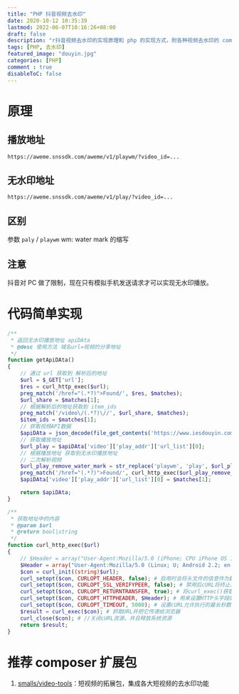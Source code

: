 ```yaml
---
title: "PHP 抖音视频去水印"
date: 2020-10-12 10:35:39
lastmod: 2022-06-07T10:16:26+08:00
draft: false
description: "r抖音视频去水印的实现原理和 php 的实现方式，附各种视频去水印的 composer 扩展包"
tags: [PHP, 去水印]
featured_image: "douyin.jpg"
categories: [PHP]
comment : true
disableToC: false
---
```


# 原理

## 播放地址
`https://aweme.snssdk.com/aweme/v1/playwm/?video_id=...`
## 无水印地址
`https://aweme.snssdk.com/aweme/v1/play/?video_id=...`
## 区别
参数 `paly` / `playwm`
wm: water mark 的缩写
## 注意
抖音对 PC 做了限制，现在只有模拟手机发送请求才可以实现无水印播放。

# 代码简单实现

```php
/**
 * 返回无水印播放地址 apiDAta
 * @desc 使用方法 域名url=视频的分享地址
 */
function getApiDAta()
{
    // 通过 url 获取到 解析后的地址
    $url = $_GET['url'];
    $res = curl_http_exec($url);
    preg_match('/href="(.*?)">Found/', $res, $matches);
    $url_share = $matches[1];
    // 根据解析后的地址获取到 item_ids
    preg_match('/video\/(.*?)\//', $url_share, $matches);
    $item_ids = $matches[1];
    // 获取视频API数据
    $apiDAta = json_decode(file_get_contents('https://www.iesdouyin.com/web/api/v2/aweme/iteminfo/?item_ids=' . $item_ids), true)['item_list'][0];
    // 获取播放地址
    $url_play = $apiDAta['video']['play_addr']['url_list'][0];
    // 根据播放地址 获取到无水印播放地址
    // 二次解析视频
    $url_play_remove_water_mark = str_replace('playwm', 'play', $url_play);
    preg_match('/href="(.*?)">Found/', curl_http_exec($url_play_remove_water_mark), $matches);
    $apiDAta['video']['play_addr']['url_list'][0] = $matches[1];

    return $apiDAta;
}

/**
 * 获取地址中的内容
 * @param $url
 * @return bool|string
 */
function curl_http_exec($url)
{
    // $Header = array("User-Agent:Mozilla/5.0 (iPhone; CPU iPhone OS 11_0 like Mac OS X) AppleWebKit/604.1.38 (KHTML, like Gecko) Version/11.0 Mobile/15A372 Safari/604.1");
    $Header = array("User-Agent:Mozilla/5.0 (Linux; U; Android 2.2; en-us; Nexus One Build/FRF91) AppleWebKit/533.1 (KHTML, like Gecko) Version/4.0 Mobile Safari/533.1");
    $con = curl_init((string)$url);
    curl_setopt($con, CURLOPT_HEADER, false); # 启用时会将头文件的信息作为数据流输出。
    curl_setopt($con, CURLOPT_SSL_VERIFYPEER, false); # 禁用后cURL将终止从服务端进行验证。
    curl_setopt($con, CURLOPT_RETURNTRANSFER, true); # 将curl_exec()获取的信息以文件流的形式返回，而不是直接输出。
    curl_setopt($con, CURLOPT_HTTPHEADER, $Header); # 用来设置HTTP头字段的数组
    curl_setopt($con, CURLOPT_TIMEOUT, 5000); # 设置cURL允许执行的最长秒数。
    $result = curl_exec($con); # 抓取URL并把它传递给浏览器
    curl_close($con); # //关闭cURL资源，并且释放系统资源
    return $result;
}
```

# 推荐 composer 扩展包

1. [smalls/video-tools](https://github.com/SMalls0098/video-tools)：短视频的拓展包，集成各大短视频的去水印功能